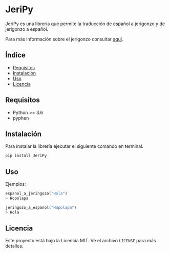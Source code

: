 
# JeriPy

JeriPy es una librería que permite la traducción de español a jerigonzo y de jerigonzo a español.

Para más información sobre el jerigonzo consultar [aquí](https://es.wikipedia.org/wiki/Jerigonza).

## Índice

- [Requisitos](#requisitos)
- [Instalación](#instalación)
- [Uso](#uso)
- [Licencia](#licencia)

## Requisitos

- Python >= 3.6
- pyphen

## Instalación

Para instalar la librería ejecutar el siguiente comando en terminal.

```bash
pip install JeriPy
```

## Uso

Ejemplos:

```python
espanol_a_jeringozo("Hola")
> Hopolapa
```

```python
jeringozo_a_espanol("Hopolapa")
> Hola
```

## Licencia

Este proyecto está bajo la Licencia MIT. Ve el archivo `LICENSE` para más detalles.

